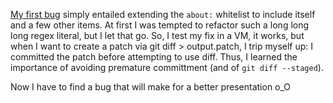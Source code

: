 [My first bug](https://bugzilla.mozilla.org/show_bug.cgi?id=1051847) simply entailed extending the `about:` whitelist to include itself and a few other items. At first I was tempted to refactor such a long long long regex literal, but I let that go. So, I test my fix in a VM, it works, but when I want to create a patch via git diff > output.patch, I trip myself up: I committed the patch before attempting to use diff. Thus, I learned the importance of avoiding premature committment (and of `git diff --staged`).

Now I have to find a bug that will make for a better presentation o_O

